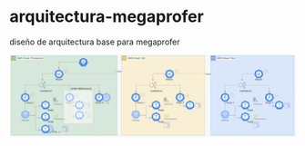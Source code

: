# arquitectura-megaprofer
diseño de arquitectura base para megaprofer

![Arquitectura](https://github.com/whuera/arquitectura-megaprofer/blob/master/arquitectura-kubernetes.png)
